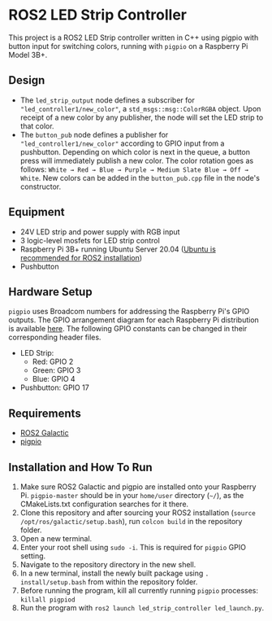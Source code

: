 # ROS2 LED Strip Controller
This project is a ROS2 LED Strip controller written in C++ using pigpio with button input for switching colors, running with `pigpio` on a Raspberry Pi Model 3B+. 

## Design
- The `led_strip_output` node defines a subscriber for `"led_controller1/new_color"`, a `std_msgs::msg::ColorRGBA` object. Upon receipt of a new color by any publisher, the node will set the LED strip to that color.
- The `button_pub` node defines a publisher for `"led_controller1/new_color"` according to GPIO input from a pushbutton. Depending on which color is next in the queue, a button press will immediately publish a new color. The color rotation goes as follows: `White → Red → Blue → Purple → Medium Slate Blue → Off → White`. New colors can be added in the `button_pub.cpp` file in the node's constructor.

## Equipment
- 24V LED strip and power supply with RGB input
- 3 logic-level mosfets for LED strip control
- Raspberry Pi 3B+ running Ubuntu Server 20.04 ([Ubuntu is recommended for ROS2 installation](https://ubuntu.com/raspberry-pi))
- Pushbutton

## Hardware Setup
`pigpio` uses Broadcom numbers for addressing the Raspberry Pi's GPIO outputs. The GPIO arrangement diagram for each Raspberry Pi distribution is available [here](https://abyz.me.uk/rpi/pigpio/).
The following GPIO constants can be changed in their corresponding header files.
- LED Strip:
    - Red: GPIO 2
    - Green: GPIO 3
    - Blue: GPIO 4
- Pushbutton: GPIO 17

## Requirements
- [ROS2 Galactic](https://docs.ros.org/en/galactic/index.html)
- [pigpio](https://abyz.me.uk/rpi/pigpio/)

## Installation and How To Run
1. Make sure ROS2 Galactic and pigpio are installed onto your Raspberry Pi. `pigpio-master` should be in your `home/user` directory (`~/`), as the CMakeLists.txt configuration searches for it there.
2. Clone this repository and after sourcing your ROS2 installation (`source /opt/ros/galactic/setup.bash`), run `colcon build` in the repository folder.
3. Open a new terminal.
4. Enter your root shell using `sudo -i`. This is required for `pigpio` GPIO setting.
5. Navigate to the repository directory in the new shell.
6. In a new terminal, install the newly built package using `. install/setup.bash` from within the repository folder.
7. Before running the program, kill all currently running `pigpio` processes: `killall pigpiod`
8. Run the program with `ros2 launch led_strip_controller led_launch.py`.